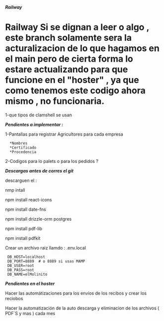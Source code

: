 ___Railway___

Railway
Si se dignan a leer o algo , este branch solamente sera la acturalizacion de lo que hagamos en el main
pero de cierta forma lo estare actualizando para que funcione en el "hoster" , ya que como tenemos este 
codigo ahora mismo , no funcionaria.
=======
1-que tipos de clamshell se usan

___Pendientes a implementar :___

1-Pantallas para registrar Agricultores para cada empresa 

      *Nombres
      *Certificado
      *Procedencia
2-Codigos para lo palets o para los pedidos ? 









___Descargas antes de corres el git___

descarguen el : 

nmp intall 

npm install react-icons

npm install date-fns

npm install drizzle-orm postgres

npm install pdf-lib

npm install pdfkit


Crear un archivo raiz llamdo :    .env.local

     DB_HOST=localhost
     DB_PORT=8889  # o 8889 si usas MAMP
     DB_USER=root
     DB_PASS=root
     DB_NAME=elMolinito


___Pendientes en el hoster___

Hacer las automátizaciones para  los envíos de los recibos y crear los reciobos 

Hacer la automatización de la auto descarga y eliminacion de los archivos ( PDF´S  y mas )  cada mes 
